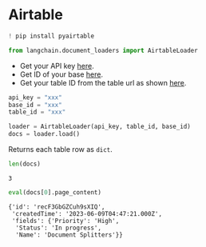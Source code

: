 # Airtable


```python
! pip install pyairtable
```


```python
from langchain.document_loaders import AirtableLoader
```

* Get your API key [here](https://support.airtable.com/docs/creating-and-using-api-keys-and-access-tokens).
* Get ID of your base [here](https://airtable.com/developers/web/api/introduction).
* Get your table ID from the table url as shown [here](https://www.highviewapps.com/kb/where-can-i-find-the-airtable-base-id-and-table-id/#:~:text=Both%20the%20Airtable%20Base%20ID,URL%20that%20begins%20with%20tbl).


```python
api_key = "xxx"
base_id = "xxx"
table_id = "xxx"
```


```python
loader = AirtableLoader(api_key, table_id, base_id)
docs = loader.load()
```

Returns each table row as `dict`.


```python
len(docs)
```




    3




```python
eval(docs[0].page_content)
```




    {'id': 'recF3GbGZCuh9sXIQ',
     'createdTime': '2023-06-09T04:47:21.000Z',
     'fields': {'Priority': 'High',
      'Status': 'In progress',
      'Name': 'Document Splitters'}}


